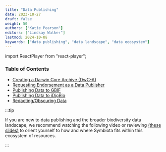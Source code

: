 ```yaml
---
title: "Data Publishing"
date: 2023-10-27
draft: false
weight: 50
authors: ["Katie Pearson"]
editors: ["Lindsay Walker"]
lastmod: 2024-10-08
keywords: ["data publishing", "data landscape", "data ecosystem"]
---
```


import ReactPlayer from "react-player";
 
### Table of Contents
- [Creating a Darwin Core Archive (DwC-A)](creating_dwca)
- [Requesting Endorsement as a Data Publisher](requesting_endorsement)
- [Publishing Data to GBIF](publishing_gbif)
- [Publishing Data to iDigBio](publishing_idigbio)
- [Redacting/Obscuring Data](redacting_obscuring_data)

:::tip

If you are new to data publishing and the broader biodiversity data landscape, we recommend watching the following video or reviewing [(these slides)](https://symbiota.org/wp-content/uploads/2024_SSG_-BiodiversityEcosystem.pdf) to orient yourself to how and where Symbiota fits within this ecosystem of resources.

:::

<ReactPlayer
  playing={false}
  controls
  url="https://www.youtube.com/watch?v=qjgDgLqLoG4"
/>